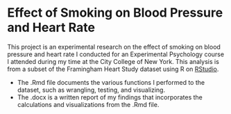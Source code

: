 # Effect of Smoking on Blood Pressure and Heart Rate
This project is an experimental research on the effect of smoking on blood pressure and heart rate I conducted for an Experimental Psychology course I attended during my time at the City College of New York.
This analysis is from a subset of the Framingham Heart Study dataset using R on [RStudio](https://posit.co/download/rstudio-desktop/).
* The .Rmd file documents the various functions I performed to the dataset, such as wrangling, testing, and visualizing.
* The .docx is a written report of my findings that incorporates the calculations and visualizations from the .Rmd file.
